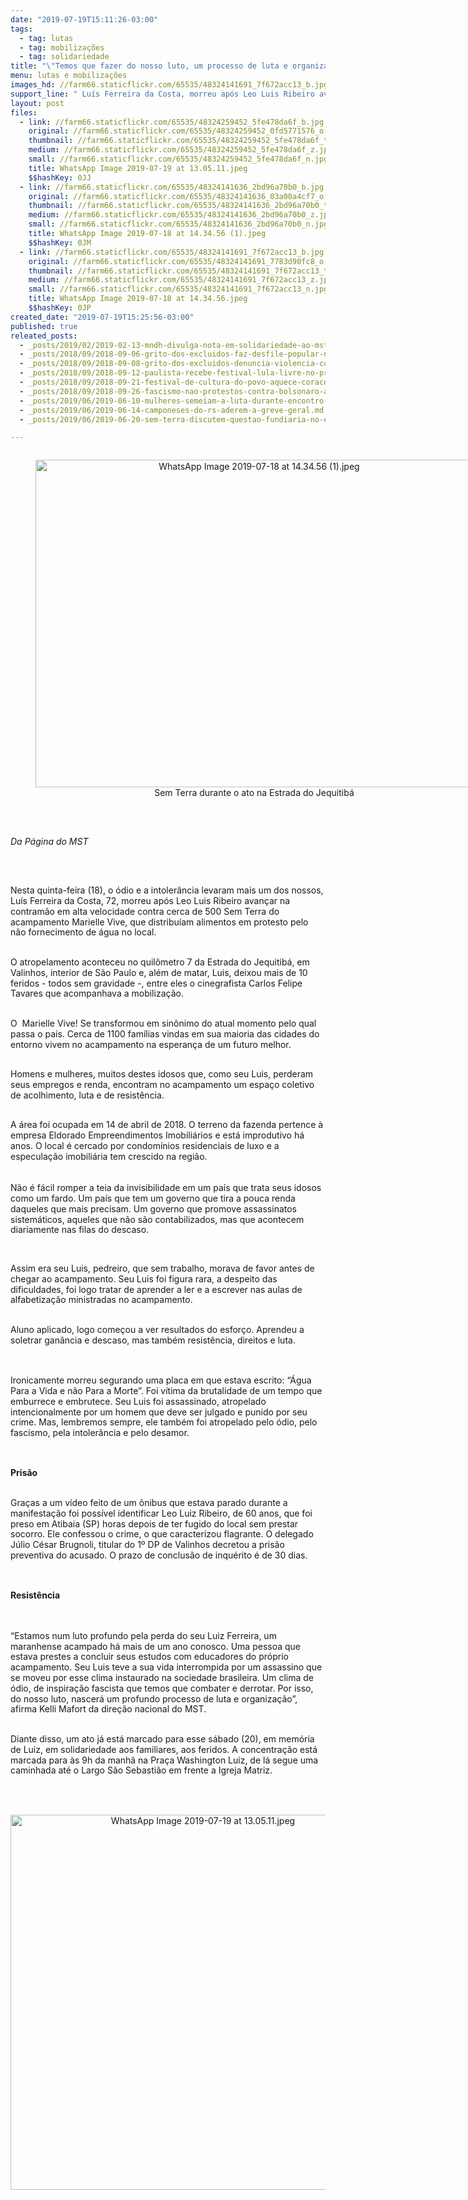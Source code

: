 ```yaml
---
date: "2019-07-19T15:11:26-03:00"
tags:
  - tag: lutas
  - tag: mobilizações
  - tag: solidariedade
title: "\"Temos que fazer do nosso luto, um processo de luta e organização\""
menu: lutas e mobilizações
images_hd: //farm66.staticflickr.com/65535/48324141691_7f672acc13_b.jpg
support_line: " Luís Ferreira da Costa, morreu após Leo Luis Ribeiro avançar na contramão em alta velocidade contra cerca de 500 Sem Terra do acampamento Marielle Vive!"
layout: post
files:
  - link: //farm66.staticflickr.com/65535/48324259452_5fe478da6f_b.jpg
    original: //farm66.staticflickr.com/65535/48324259452_0fd5771576_o.jpg
    thumbnail: //farm66.staticflickr.com/65535/48324259452_5fe478da6f_t.jpg
    medium: //farm66.staticflickr.com/65535/48324259452_5fe478da6f_z.jpg
    small: //farm66.staticflickr.com/65535/48324259452_5fe478da6f_n.jpg
    title: WhatsApp Image 2019-07-19 at 13.05.11.jpeg
    $$hashKey: 0JJ
  - link: //farm66.staticflickr.com/65535/48324141636_2bd96a70b0_b.jpg
    original: //farm66.staticflickr.com/65535/48324141636_03a00a4cf7_o.jpg
    thumbnail: //farm66.staticflickr.com/65535/48324141636_2bd96a70b0_t.jpg
    medium: //farm66.staticflickr.com/65535/48324141636_2bd96a70b0_z.jpg
    small: //farm66.staticflickr.com/65535/48324141636_2bd96a70b0_n.jpg
    title: WhatsApp Image 2019-07-18 at 14.34.56 (1).jpeg
    $$hashKey: 0JM
  - link: //farm66.staticflickr.com/65535/48324141691_7f672acc13_b.jpg
    original: //farm66.staticflickr.com/65535/48324141691_7783d90fc8_o.jpg
    thumbnail: //farm66.staticflickr.com/65535/48324141691_7f672acc13_t.jpg
    medium: //farm66.staticflickr.com/65535/48324141691_7f672acc13_z.jpg
    small: //farm66.staticflickr.com/65535/48324141691_7f672acc13_n.jpg
    title: WhatsApp Image 2019-07-18 at 14.34.56.jpeg
    $$hashKey: 0JP
created_date: "2019-07-19T15:25:56-03:00"
published: true
releated_posts:
  - _posts/2019/02/2019-02-13-mndh-divulga-nota-em-solidariedade-ao-mst.md
  - _posts/2018/09/2018-09-06-grito-dos-excluidos-faz-desfile-popular-no-dia-da-independencia.md
  - _posts/2018/09/2018-09-08-grito-dos-excluidos-denuncia-violencia-custo-de-vida-e-prisao-politica-de-lula.md
  - _posts/2018/09/2018-09-12-paulista-recebe-festival-lula-livre-no-proximo-domingo.md
  - _posts/2018/09/2018-09-21-festival-de-cultura-do-povo-aquece-coracoes-em-presidente-prudente.md
  - _posts/2018/09/2018-09-26-fascismo-nao-protestos-contra-bolsonaro-acontecem-em-14-paises-neste-sabado-29.md
  - _posts/2019/06/2019-06-10-mulheres-semeiam-a-luta-durante-encontro-mulheres-no-df-e-entorno.md
  - _posts/2019/06/2019-06-14-camponeses-do-rs-aderem-a-greve-geral.md
  - _posts/2019/06/2019-06-20-sem-terra-discutem-questao-fundiaria-no-extremo-sul-da-bahia.md

---
```

<div style="text-align:center">
<figure class="image" style="display:inline-block"><img alt="WhatsApp Image 2019-07-18 at 14.34.56 (1).jpeg" height="524" src="//farm66.staticflickr.com/65535/48324141636_2bd96a70b0_b.jpg" width="700" />
<figcaption>Sem Terra durante o ato na Estrada do Jequitib&aacute;</figcaption>
</figure>
</div>

<p><br />
<br />
<em>Da P&aacute;gina do MST&nbsp;</em></p>

<p>&nbsp;</p>

<p>
<style type="text/css">@page { margin: 2cm }
		h2.cjk { font-family: "Noto Sans CJK SC Regular" }
		h2.ctl { font-family: "FreeSans" }
		p { margin-bottom: 0.25cm; line-height: 120% }
		a:link { so-language: zxx }
</style>
</p>

<p><br />
Nesta quinta-feira (18), o &oacute;dio e a intoler&acirc;ncia levaram mais um dos nossos, Lu&iacute;s Ferreira da Costa, 72, morreu ap&oacute;s Leo Luis&nbsp;Ribeiro avan&ccedil;ar na contram&atilde;o em alta velocidade contra cerca de 500 Sem Terra do acampamento Marielle Vive, que distribu&iacute;am alimentos em protesto pelo n&atilde;o fornecimento de &aacute;gua no local.</p>

<p><br />
O atropelamento aconteceu no quil&ocirc;metro 7 da Estrada do Jequitib&aacute;, em Valinhos, interior de S&atilde;o Paulo e, al&eacute;m de matar, Luis, deixou mais de 10 feridos - todos sem gravidade -, entre eles o cinegrafista Carlos Felipe Tavares que acompanhava a mobiliza&ccedil;&atilde;o.</p>

<p><br />
O &nbsp;Marielle Vive! Se transformou em sin&ocirc;nimo do atual momento pelo qual passa o pa&iacute;s. Cerca de 1100 fam&iacute;lias vindas em sua maioria das cidades do entorno vivem no acampamento na esperan&ccedil;a de um futuro melhor.</p>

<p><br />
Homens e mulheres, muitos destes idosos que, como seu Luis,&nbsp;perderam seus empregos e renda, encontram no acampamento um espa&ccedil;o coletivo de acolhimento, luta e de resist&ecirc;ncia.&nbsp;</p>

<p><br />
A &aacute;rea foi ocupada em 14 de abril de 2018. O&nbsp;terreno da fazenda pertence &agrave; empresa Eldorado Empreendimentos Imobili&aacute;rios e est&aacute; improdutivo h&aacute; anos. O local &eacute; cercado por condom&iacute;nios residenciais de luxo e a especula&ccedil;&atilde;o imobili&aacute;ria tem crescido na regi&atilde;o.<br />
<br />
<br />
N&atilde;o &eacute; f&aacute;cil romper a teia da invisibilidade em um pa&iacute;s que trata seus idosos como um fardo. Um pa&iacute;s que tem um governo que tira a pouca renda daqueles que mais precisam. Um governo que promove assassinatos sistem&aacute;ticos, aqueles que n&atilde;o s&atilde;o contabilizados, mas que acontecem diariamente nas filas do descaso.</p>

<p>&nbsp;</p>

<p>Assim era seu Luis, pedreiro, que sem trabalho, morava de favor antes de chegar ao acampamento. Seu Luis&nbsp;foi figura rara, a despeito das dificuldades, foi logo tratar de aprender a ler e a escrever nas aulas de alfabetiza&ccedil;&atilde;o ministradas no acampamento.</p>

<p><br />
Aluno aplicado, logo come&ccedil;ou a ver resultados do esfor&ccedil;o.&nbsp;Aprendeu a soletrar gan&acirc;ncia e descaso, mas tamb&eacute;m resist&ecirc;ncia, direitos e luta.</p>

<p><br />
<br />
Ironicamente morreu segurando uma placa em que estava escrito: &ldquo;&Aacute;gua Para a Vida e n&atilde;o Para a Morte&rdquo;. Foi v&iacute;tima da brutalidade de um tempo que emburrece e embrutece. Seu Luis foi assassinado, atropelado intencionalmente por um homem que deve ser julgado e punido por seu crime. Mas, lembremos sempre, ele&nbsp;tamb&eacute;m foi atropelado pelo &oacute;dio, pelo fascismo, pela intoler&acirc;ncia e pelo desamor.</p>

<p><br />
<br />
<strong>Pris&atilde;o</strong></p>

<p><br />
Gra&ccedil;as a um v&iacute;deo feito de um &ocirc;nibus que estava parado durante a manifesta&ccedil;&atilde;o foi poss&iacute;vel identificar Leo Luiz Ribeiro, de 60 anos, que foi preso em Atibaia (SP) horas depois de ter fugido do local sem prestar socorro. Ele confessou o crime, o que caracterizou flagrante. O delegado J&uacute;lio C&eacute;sar Brugnoli, titular do 1&ordm; DP de Valinhos decretou a pris&atilde;o preventiva do acusado. O prazo de conclus&atilde;o de inqu&eacute;rito &eacute; de 30 dias.</p>

<p><br />
<br />
<strong>Resist&ecirc;ncia</strong></p>

<p><br />
<br />
&ldquo;Estamos num luto profundo pela perda do seu Luiz Ferreira, um maranhense acampado h&aacute; mais de um ano conosco. Uma pessoa que estava prestes a concluir seus estudos com educadores do pr&oacute;prio acampamento. Seu Luis teve a sua vida interrompida por um assassino que se moveu&nbsp;por esse clima instaurado na sociedade brasileira. Um clima de &oacute;dio, de inspira&ccedil;&atilde;o fascista que temos que combater e derrotar. Por isso, do nosso luto, nascer&aacute; um profundo processo de luta e organiza&ccedil;&atilde;o&rdquo;, afirma Kelli Mafort da dire&ccedil;&atilde;o nacional do MST.</p>

<p><br />
Diante disso, um ato j&aacute; est&aacute; marcado para esse s&aacute;bado (20), em mem&oacute;ria de Luiz, em solidariedade aos familiares, aos feridos. A concentra&ccedil;&atilde;o est&aacute; marcada para &agrave;s 9h da manh&atilde; na Pra&ccedil;a Washington Luiz, de l&aacute; segue uma caminhada at&eacute; o Largo S&atilde;o Sebasti&atilde;o em frente a Igreja Matriz.</p>

<p><br />
&nbsp;</p>

<p style="text-align:center"><img alt="WhatsApp Image 2019-07-19 at 13.05.11.jpeg" height="600" src="//farm66.staticflickr.com/65535/48324259452_5fe478da6f_b.jpg" width="600" /></p>

<p align="justify" style="font-variant: normal; letter-spacing: normal; font-style: normal; font-weight: normal; line-height: 150%; orphans: 2; widows: 2">&nbsp;</p>

<p align="justify" style="font-variant: normal; letter-spacing: normal; font-style: normal; font-weight: normal; line-height: 150%; orphans: 2; widows: 2"><br />
&nbsp;</p>

<p align="justify" style="font-variant: normal; letter-spacing: normal; font-style: normal; font-weight: normal; line-height: 150%; orphans: 2; widows: 2">&nbsp;</p>

<p align="justify" style="font-variant: normal; letter-spacing: normal; font-style: normal; font-weight: normal; line-height: 150%; orphans: 2; widows: 2">&nbsp;</p>

<p align="justify" style="font-variant: normal; letter-spacing: normal; font-style: normal; font-weight: normal; line-height: 150%; orphans: 2; widows: 2"><br />
&nbsp;</p>

<p align="justify" style="font-variant: normal; letter-spacing: normal; font-style: normal; font-weight: normal; line-height: 150%; orphans: 2; widows: 2"><br />
&nbsp;</p>

<p align="justify" style="font-variant: normal; letter-spacing: normal; font-style: normal; font-weight: normal; line-height: 150%; orphans: 2; widows: 2"><br />
&nbsp;</p>

<p align="justify" style="font-variant: normal; letter-spacing: normal; font-style: normal; font-weight: normal; line-height: 150%; orphans: 2; widows: 2"><br />
&nbsp;</p>

<p align="justify" style="font-variant: normal; letter-spacing: normal; font-style: normal; font-weight: normal; line-height: 150%; orphans: 2; widows: 2"><br />
&nbsp;</p>

<p align="justify" style="line-height: 150%"><br />
<br />
&nbsp;</p>
